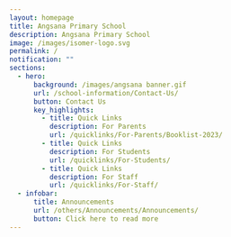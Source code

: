 ```yaml
---
layout: homepage
title: Angsana Primary School
description: Angsana Primary School
image: /images/isomer-logo.svg
permalink: /
notification: ""
sections:
  - hero:
      background: /images/angsana banner.gif
      url: /school-information/Contact-Us/
      button: Contact Us
      key_highlights:
        - title: Quick Links
          description: For Parents
          url: /quicklinks/For-Parents/Booklist-2023/
        - title: Quick Links
          description: For Students
          url: /quicklinks/For-Students/
        - title: Quick Links
          description: For Staff
          url: /quicklinks/For-Staff/
  - infobar:
      title: Announcements
      url: /others/Announcements/Announcements/
      button: Click here to read more
---
```

